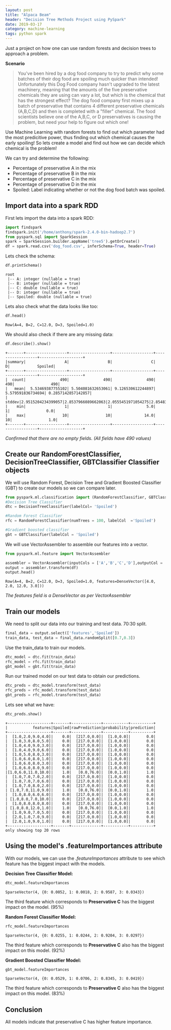 ```yaml
---
layout: post
title: "Alpaca Beam"
header: "Decision Tree Methods Project using PySpark"
date: 2019-03-17
category: machine-learning
tags: python spark
---
```


Just a project on how one can use random forests and decision trees to approach a problem.

__Scenario__

> You've been hired by a dog food company to try to predict why some batches of their dog food are spoiling much quicker than intended! Unfortunately this Dog Food company hasn't upgraded to the latest machinery, meaning that the amounts of the five preservative chemicals they are using can vary a lot, but which is the chemical that has the strongest effect? The dog food company first mixes up a batch of preservative that contains 4 different preservative chemicals (A,B,C,D) and then is completed with a "filler" chemical. The food scientists believe one of the A,B,C, or D preservatives is causing the problem, but need your help to figure out which one! 

Use Machine Learning with random forests to find out which parameter had the most predicitive power, thus finding out which chemical causes the early spoiling! So lets create a model and find out how we can decide which chemical is the problem!

We can try and determine the following:
* Percentage of preservative A in the mix
* Percentage of preservative B in the mix
* Percentage of preservative C in the mix
* Percentage of preservative D in the mix
* Spoiled: Label indicating whether or not the dog food batch was spoiled.

## Import data into a spark RDD
First lets import the data into a spark RDD:

```python
import findspark
findspark.init('/home/anthony/spark-2.4.0-bin-hadoop2.7')
from pyspark.sql import SparkSession
spark = SparkSession.builder.appName('tree5').getOrCreate()
df = spark.read.csv('dog_food.csv', inferSchema=True, header=True)
```

Lets check the schema:
```python
df.printSchema()
```

    root
     |-- A: integer (nullable = true)
     |-- B: integer (nullable = true)
     |-- C: double (nullable = true)
     |-- D: integer (nullable = true)
     |-- Spoiled: double (nullable = true)
    
    

Lets also check what the data looks like too:
```python
df.head()
```

    Row(A=4, B=2, C=12.0, D=3, Spoiled=1.0)

We should also check if there are any missing data:
```python
df.describe().show()
```

    +-------+------------------+------------------+------------------+------------------+-------------------+
    |summary|                 A|                 B|                 C|                 D|            Spoiled|
    +-------+------------------+------------------+------------------+------------------+-------------------+
    |  count|               490|               490|               490|               490|                490|
    |   mean|  5.53469387755102| 5.504081632653061| 9.126530612244897| 5.579591836734694| 0.2857142857142857|
    | stddev|2.9515204234399057|2.8537966089662063|2.0555451971054275|2.8548369309982857|0.45221563164613465|
    |    min|                 1|                 1|               5.0|                 1|                0.0|
    |    max|                10|                10|              14.0|                10|                1.0|
    +-------+------------------+------------------+------------------+------------------+-------------------+
    
_Confirmed that there are no empty fields. (All fields have 490 values)_

## Create our RandomForestClassifier, DecisionTreeClassifier, GBTClassifier Classifier objects

We will use Random Forest, Decision Tree and Gradient Boosted Classifier (GBT) to create our models so we can compare later.
```python
from pyspark.ml.classification import (RandomForestClassifier, GBTClassifier, DecisionTreeClassifier)
#Decision Tree Classifier
dtc = DecisionTreeClassifier(labelCol= 'Spoiled')

#Random Forest Classifier
rfc = RandomForestClassifier(numTrees = 100, labelCol  ='Spoiled')

#Gradient boosted classifier
gbt = GBTClassifier(labelCol = 'Spoiled')
```

We will use VectorAssembler to assemble our features into a vector.
```python
from pyspark.ml.feature import VectorAssembler

assembler = VectorAssembler(inputCols = ['A','B','C','D'],outputCol = 'features')
output = assembler.transform(df)
output.head()
```

    Row(A=4, B=2, C=12.0, D=3, Spoiled=1.0, features=DenseVector([4.0, 2.0, 12.0, 3.0]))

_The features field is a DenseVector as per VectorAssembler_


## Train our models

We need to split our data into our training and test data. 70:30 split.
```python
final_data = output.select(['features','Spoiled'])
train_data, test_data = final_data.randomSplit([0.7,0.3])
```

Use the train_data to train our models.
```python
dtc_model = dtc.fit(train_data)
rfc_model = rfc.fit(train_data)
gbt_model = gbt.fit(train_data)
```

Run our trained model on our test data to obtain our predictions.
```python
dtc_preds = dtc_model.transform(test_data)
rfc_preds = rfc_model.transform(test_data)
gbt_preds = rfc_model.transform(test_data)
```

Lets see what we have:
```python
dtc_preds.show()
```

    +-------------------+-------+-------------+-----------+----------+
    |           features|Spoiled|rawPrediction|probability|prediction|
    +-------------------+-------+-------------+-----------+----------+
    |  [1.0,2.0,9.0,4.0]|    0.0|  [217.0,0.0]|  [1.0,0.0]|       0.0|
    |  [1.0,3.0,8.0,5.0]|    0.0|  [217.0,0.0]|  [1.0,0.0]|       0.0|
    |  [1.0,4.0,9.0,3.0]|    0.0|  [217.0,0.0]|  [1.0,0.0]|       0.0|
    |  [1.0,4.0,9.0,6.0]|    0.0|  [217.0,0.0]|  [1.0,0.0]|       0.0|
    |  [1.0,5.0,8.0,3.0]|    0.0|  [217.0,0.0]|  [1.0,0.0]|       0.0|
    |  [1.0,6.0,8.0,1.0]|    0.0|  [217.0,0.0]|  [1.0,0.0]|       0.0|
    |  [1.0,6.0,8.0,3.0]|    0.0|  [217.0,0.0]|  [1.0,0.0]|       0.0|
    |  [1.0,6.0,8.0,9.0]|    0.0|  [217.0,0.0]|  [1.0,0.0]|       0.0|
    |[1.0,6.0,11.0,10.0]|    1.0|   [0.0,76.0]|  [0.0,1.0]|       1.0|
    |  [1.0,7.0,7.0,2.0]|    0.0|  [217.0,0.0]|  [1.0,0.0]|       0.0|
    |  [1.0,7.0,7.0,6.0]|    0.0|  [217.0,0.0]|  [1.0,0.0]|       0.0|
    |  [1.0,7.0,8.0,2.0]|    0.0|  [217.0,0.0]|  [1.0,0.0]|       0.0|
    | [1.0,7.0,11.0,9.0]|    1.0|   [0.0,76.0]|  [0.0,1.0]|       1.0|
    |  [1.0,8.0,6.0,6.0]|    0.0|  [217.0,0.0]|  [1.0,0.0]|       0.0|
    | [1.0,8.0,7.0,10.0]|    0.0|  [217.0,0.0]|  [1.0,0.0]|       0.0|
    |  [1.0,8.0,8.0,8.0]|    0.0|  [217.0,0.0]|  [1.0,0.0]|       0.0|
    | [1.0,8.0,12.0,1.0]|    1.0|   [0.0,76.0]|  [0.0,1.0]|       1.0|
    |  [1.0,9.0,7.0,5.0]|    0.0|  [217.0,0.0]|  [1.0,0.0]|       0.0|
    |  [2.0,1.0,7.0,9.0]|    0.0|  [217.0,0.0]|  [1.0,0.0]|       0.0|
    |  [2.0,1.0,9.0,1.0]|    0.0|  [217.0,0.0]|  [1.0,0.0]|       0.0|
    +-------------------+-------+-------------+-----------+----------+
    only showing top 20 rows
    
    
## Using the model's .featureImportances attribute

With our models, we can use the _.featureImportances_ attribute to see which feature has the biggest impact with the models.


__Decision Tree Classifier Model:__
```python
dtc_model.featureImportances
```

    SparseVector(4, {0: 0.0052, 1: 0.0018, 2: 0.9587, 3: 0.0343})

The third feature which corresponds to **Preservative C** has the biggest impact on the model. (95%)


__Random Forest Classifier Model:__
```python
rfc_model.featureImportances
```

    SparseVector(4, {0: 0.0255, 1: 0.0244, 2: 0.9204, 3: 0.0297})

The third feature which corresponds to **Preservative C** also has the biggest impact on this model. (92%)



__Gradient Boosted Classifier Model:__
```python
gbt_model.featureImportances
```


    SparseVector(4, {0: 0.0529, 1: 0.0706, 2: 0.8345, 3: 0.0419})

The third feature which corresponds to **Preservative C** also has the biggest impact on this model. (83%)


## Conclusion

All models indicate that preservative C has higher feature importance.
